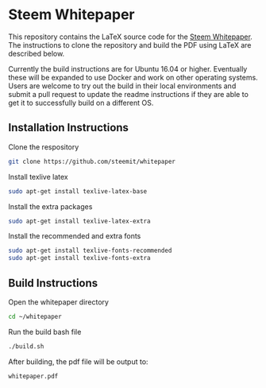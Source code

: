# Steem Whitepaper

This repository contains the LaTeX source code for the [Steem Whitepaper](https://steem.io/SteemWhitePaper.pdf). The instructions to clone the repository and build the PDF using LaTeX are described below.

Currently the build instructions are for Ubuntu 16.04 or higher. Eventually these will be expanded to use Docker and work on other operating systems. Users are welcome to try out the build in their local environments and submit a pull request to update the readme instructions if they are able to get it to successfully build on a different OS.

## Installation Instructions

Clone the respository
```bash
git clone https://github.com/steemit/whitepaper
```

Install texlive latex
```bash
sudo apt-get install texlive-latex-base
```

Install the extra packages
```bash
sudo apt-get install texlive-latex-extra
```

Install the recommended and extra fonts
```bash
sudo apt-get install texlive-fonts-recommended
sudo apt-get install texlive-fonts-extra
```

## Build Instructions

Open the whitepaper directory
```bash
cd ~/whitepaper
```

Run the build bash file
```bash
./build.sh
```

After building, the pdf file will be output to:
```bash
whitepaper.pdf
```

